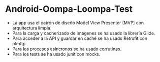 # Android-Oompa-Loompa-Test

* La app usa el patrón de diseño Model View Presenter (MVP) con arquitectura limpia.
* Para la carga y cacherizado de imágenes se ha usado la librería Glide.
* Para acceder a la API y guardar en caché se ha usado Retrofit con okhttp.
* Para los procesos asíncronos se ha usado corrutinas.
* Para los tests se ha usado junit con mocks.
